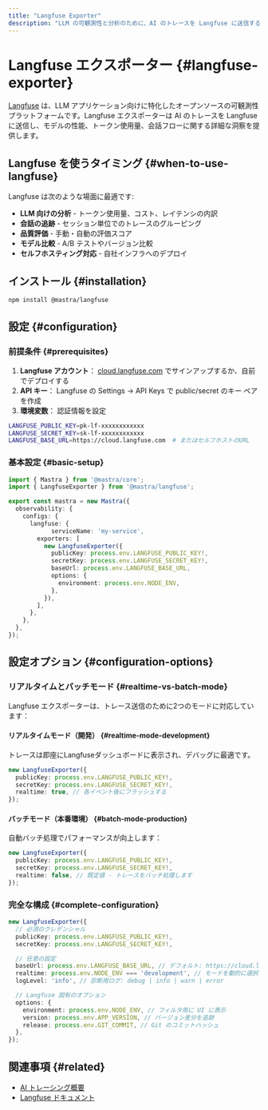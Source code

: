 ```yaml
---
title: "Langfuse Exporter"
description: "LLM の可観測性と分析のために、AI のトレースを Langfuse に送信する"
---
```


# Langfuse エクスポーター \{#langfuse-exporter\}

[Langfuse](https://langfuse.com/) は、LLM アプリケーション向けに特化したオープンソースの可観測性プラットフォームです。Langfuse エクスポーターは AI のトレースを Langfuse に送信し、モデルの性能、トークン使用量、会話フローに関する詳細な洞察を提供します。

## Langfuse を使うタイミング \{#when-to-use-langfuse\}

Langfuse は次のような場面に最適です:

* **LLM 向けの分析** - トークン使用量、コスト、レイテンシの内訳
* **会話の追跡** - セッション単位でのトレースのグルーピング
* **品質評価** - 手動・自動の評価スコア
* **モデル比較** - A/B テストやバージョン比較
* **セルフホスティング対応** - 自社インフラへのデプロイ

## インストール \{#installation\}

```bash npm2yarn
npm install @mastra/langfuse
```

## 設定 \{#configuration\}

### 前提条件 \{#prerequisites\}

1. **Langfuse アカウント**： [cloud.langfuse.com](https://cloud.langfuse.com) でサインアップするか、自前でデプロイする
2. **API キー**： Langfuse の Settings → API Keys で public/secret のキー ペアを作成
3. **環境変数**： 認証情報を設定

```bash filename=".env"
LANGFUSE_PUBLIC_KEY=pk-lf-xxxxxxxxxxxx
LANGFUSE_SECRET_KEY=sk-lf-xxxxxxxxxxxx
LANGFUSE_BASE_URL=https://cloud.langfuse.com  # またはセルフホストのURL
```

### 基本設定 \{#basic-setup\}

```typescript filename="src/mastra/index.ts"
import { Mastra } from '@mastra/core';
import { LangfuseExporter } from '@mastra/langfuse';

export const mastra = new Mastra({
  observability: {
    configs: {
      langfuse: {
            serviceName: 'my-service',
        exporters: [
          new LangfuseExporter({
            publicKey: process.env.LANGFUSE_PUBLIC_KEY!,
            secretKey: process.env.LANGFUSE_SECRET_KEY!,
            baseUrl: process.env.LANGFUSE_BASE_URL,
            options: {
              environment: process.env.NODE_ENV,
            },
          }),
        ],
      },
    },
  },
});
```

## 設定オプション \{#configuration-options\}

### リアルタイムとバッチモード \{#realtime-vs-batch-mode\}

Langfuse エクスポーターは、トレース送信のために2つのモードに対応しています：

#### リアルタイムモード（開発） \{#realtime-mode-development\}

トレースは即座にLangfuseダッシュボードに表示され、デバッグに最適です。

```typescript
new LangfuseExporter({
  publicKey: process.env.LANGFUSE_PUBLIC_KEY!,
  secretKey: process.env.LANGFUSE_SECRET_KEY!,
  realtime: true, // 各イベント後にフラッシュする
});
```

#### バッチモード（本番環境） \{#batch-mode-production\}

自動バッチ処理でパフォーマンスが向上します：

```typescript
new LangfuseExporter({
  publicKey: process.env.LANGFUSE_PUBLIC_KEY!,
  secretKey: process.env.LANGFUSE_SECRET_KEY!,
  realtime: false, // 既定値 - トレースをバッチ処理します
});
```

### 完全な構成 \{#complete-configuration\}

```typescript
new LangfuseExporter({
  // 必須のクレデンシャル
  publicKey: process.env.LANGFUSE_PUBLIC_KEY!,
  secretKey: process.env.LANGFUSE_SECRET_KEY!,

  // 任意の設定
  baseUrl: process.env.LANGFUSE_BASE_URL, // デフォルト: https://cloud.langfuse.com
  realtime: process.env.NODE_ENV === 'development', // モードを動的に選択
  logLevel: 'info', // 診断用ログ: debug | info | warn | error

  // Langfuse 固有のオプション
  options: {
    environment: process.env.NODE_ENV, // フィルタ用に UI に表示
    version: process.env.APP_VERSION, // バージョン差分を追跡
    release: process.env.GIT_COMMIT, // Git のコミットハッシュ
  },
});
```

## 関連事項 \{#related\}

* [AI トレーシング概要](/docs/observability/ai-tracing/overview)
* [Langfuse ドキュメント](https://langfuse.com/docs)